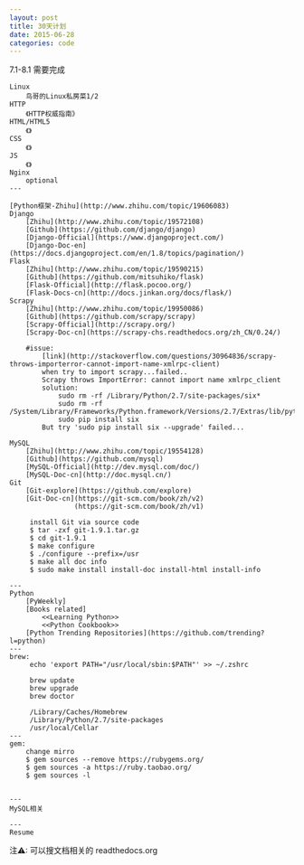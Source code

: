 ```yaml
---
layout: post
title: 30天计划
date: 2015-06-28
categories: code
---
```


7.1-8.1 需要完成


	Linux
		鸟哥的Linux私房菜1/2
	HTTP
		《HTTP权威指南》 
	HTML/HTML5
		《》
	CSS
		《》
	JS
		《》
	Nginx
		optional
	---
	
	[Python框架-Zhihu](http://www.zhihu.com/topic/19606083)
	Django
		[Zhihu](http://www.zhihu.com/topic/19572108)
		[Github](https://github.com/django/django)
		[Django-Official](https://www.djangoproject.com/)
		[Django-Doc-en](https://docs.djangoproject.com/en/1.8/topics/pagination/)
	Flask
		[Zhihu](http://www.zhihu.com/topic/19590215)
		[Github](https://github.com/mitsuhiko/flask)
		[Flask-Official](http://flask.pocoo.org/)
		[Flask-Docs-cn](http://docs.jinkan.org/docs/flask/)
	Scrapy
		[Zhihu](http://www.zhihu.com/topic/19950086)
		[Github](https://github.com/scrapy/scrapy)
		[Scrapy-Official](http://scrapy.org/)
		[Scrapy-Doc-cn](https://scrapy-chs.readthedocs.org/zh_CN/0.24/)
		
		#issue:
			[link](http://stackoverflow.com/questions/30964836/scrapy-throws-importerror-cannot-import-name-xmlrpc-client)
			when try to import scrapy...failed..
			Scrapy throws ImportError: cannot import name xmlrpc_client
			solution:
				sudo rm -rf /Library/Python/2.7/site-packages/six*
				sudo rm -rf /System/Library/Frameworks/Python.framework/Versions/2.7/Extras/lib/python/six*
				sudo pip install six
			But try 'sudo pip install six --upgrade' failed...
				
	MySQL
		[Zhihu](http://www.zhihu.com/topic/19554128)
		[Github](https://github.com/mysql)
		[MySQL-Official](http://dev.mysql.com/doc/)
		[MySQL-Doc-cn](http://doc.mysql.cn/)
	Git
		[Git-explore](https://github.com/explore)
		[Git-Doc-cn](https://git-scm.com/book/zh/v2)
					(https://git-scm.com/book/zh/v1)
		 
		 install Git via source code
		 $ tar -zxf git-1.9.1.tar.gz
		 $ cd git-1.9.1
		 $ make configure
		 $ ./configure --prefix=/usr
		 $ make all doc info
		 $ sudo make install install-doc install-html install-info
		
	---
	Python
		[PyWeekly]
		[Books related]
			<<Learning Python>>
			<<Python Cookbook>>
		[Python Trending Repositories](https://github.com/trending?l=python)
	---
	brew:
		 echo 'export PATH="/usr/local/sbin:$PATH"' >> ~/.zshrc
		 
		 brew update
		 brew upgrade
		 brew doctor
		 
		 /Library/Caches/Homebrew
		 /Library/Python/2.7/site-packages
		 /usr/local/Cellar
	---
	gem:
		change mirro
		$ gem sources --remove https://rubygems.org/
		$ gem sources -a https://ruby.taobao.org/
		$ gem sources -l
		 
	
	---
	MySQL相关
	
	---
	Resume
		
		
		
		
		
注⚠: 可以搜文档相关的 readthedocs.org
	
	
